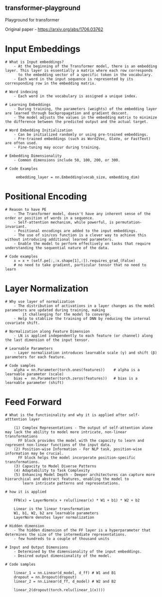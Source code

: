 ## transformer-playground
Playground for transformer

Original paper - https://arxiv.org/abs/1706.03762

# Input Embeddings 

    # What is Input embeddings?
        - At the beginning of the Transformer model, there is an embedding layer. This layer is essentially a matrix where each row corresponds
          to the embedding vector of a specific token in the vocabulary.
        - Each word in the input sequence is represented by its corresponding row in the embedding matrix.

    # Word indexing
        - Each word in the vocabulary is assigned a unique index.

    # Learning Embeddings
        - During training, the parameters (weights) of the embedding layer are learned through backpropagation and gradient descent.
        - The model adjusts the values in the embedding matrix to minimize the difference between the predicted output and the actual target.

    # Word Embedding Initialization
        - Can be initialized randomly or using pre-trained embeddings.
        - Pre-trained embeddings (such as Word2Vec, GloVe, or FastText) are often used.
        - Fine-tuning may occur during training.

    # Embedding Dimensionality
        - Common dimensions include 50, 100, 200, or 300.

    # Code Examples

         embedding_layer = nn.Embedding(vocab_size, embedding_dim)

# Positional Encoding 

    # Reason to have PE
        - The Transformer model, doesn't have any inherent sense of the order or position of words in a sequence.
        - Self-attention mechanism, while powerful, is permutation-invariant.
        - Positional encodings are added to the input embeddings.
        - The use of sin/cos function is a clever way to achieve this without introducing additional learned parameters.
        - Enable the model to perform effectively on tasks that require understanding the sequential nature of the data.

    # Code examples
        x = x + (self.pe[:,:x.shape[1],:]).requires_grad_(False)
        # no need to take gradient, particular tensor that no need to learn

# Layer Normalization

    # Why use layer of normalization
        - The distribution of activations in a layer changes as the model parameters are updated during training, making
            it challenging for the model to converge.
        - Help to stablize the training of DNN by reducing the internal covariate shift.

    # Normalization along Feature Dimension
        - LN is applied independently to each feature (or channel) along the last dimension of the input tensor.

    # Learnable Parameters
        - Layer normalization introduces learnable scale (γ) and shift (β) parameters for each feature.

    # Code samples
        alpha = nn.Parameter(torch.ones(features))    # alpha is a learnable parameter (scale)
        bias =  nn.Parameter(torch.zeros(features))   # bias is a learnable parameter (shift)

# Feed Forward 

    # What is the functioinality and why it is applied after self-atttention layer
    
        (1) Complex Representations - The output of self-attention alone may lack the ability to model more intricate, non-linear transformations
          FF block provides the model with the capacity to learn and represent non-linear functions of the input data.
        (2) Position-wise Information - For NLP task, position-wise information may be crucial.
          FF block helps the model incorporate position-specific transformations.
        (3) Capacity to Model Diverse Patterns
        (4) Adaptability to Task Complexity
        (5) Enhancing Model Depth - Deeper architectures can capture more hierarchical and abstract features, enabling the model to
            learn intricate patterns and representations.

    # how it is applied

        FFN(x) = LayerNorm(x + relu(linear(x) * W1 + b1) * W2 + b2

        Linear is the linear transformation
        W1, b1, W2, b2 are learnable parameters
        LayerNorm denotes layer normalization

    # Hidden dimension
        - The hidden dimension of the FF layer is a hyperparameter that determines the size of the intermediate representations.
        - few hundreds to a couple of thousand units
   
    # Input and Output Dimensions
        - Determined by the dimensionality of the input embeddings.
        - Desired output dimensionality of the model.

    # Code samples

        linear_1 = nn.Linear(d_model, d_ff) # W1 and B1
        dropout = nn.Dropout(dropout)
        linear_2 = nn.Linear(d_ff, d_model) # W2 and B2

        linear_2(dropout(torch.relu(linear_1(x))))

